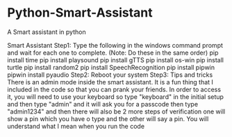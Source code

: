 # Python-Smart-Assistant
A Smart assistant in python

Smart Assistant
Step1: 
Type the following in the windows command prompt and wait for each one to complete. (Note: Do these in the same order)
pip install time
pip install playsound
pip install gTTS
pip install os-win
pip install turtle
pip install random2
pip install SpeechRecognition
pip install pipwin
pipwin install pyaudio
Step2:
Reboot your system
Step3:
Tips and tricks
There is an admin mode inside the smart assistant. It is a fun thing that I included in the code so that you can prank your friends. In order to access it, you will need to use your keyboard so type "keyboard" in the initial setup and then type "admin" and it will ask you for a passcode then type "admin1234" and then there will also be 2 more steps of verification one will show a pin which you have o type and the other will say a pin. You will understand what I mean when you run the code

